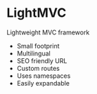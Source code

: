 # LightMVC
Lightweight MVC framework

* Small footprint
* Multilingual
* SEO friendly URL
* Custom routes
* Uses namespaces
* Easily expandable

